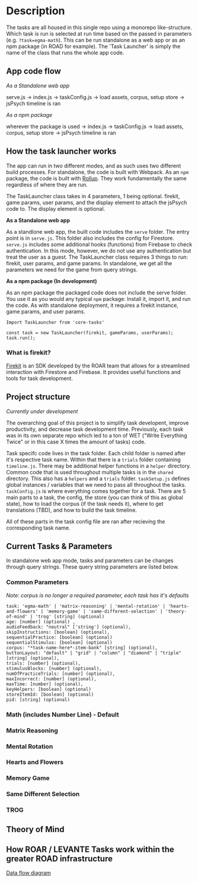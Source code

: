 # Description

The tasks are all housed in this single repo using a monorepo like-structure. Which task is run is selected at run time based on the passed in parameters (e.g. `?task=egma-math`). This can be run standalone as a web app or as an npm package (in ROAD for example). The 'Task Launcher' is simply the name of the class that runs the whole app code.

## App code flow

_As a Standalone web app_

serve.js -> index.js -> taskConfig.js -> load assets, corpus, setup store -> jsPsych timeline is ran

_As a npm package_

wherever the package is used -> index.js -> taskConfig.js -> load assets, corpus, setup store -> jsPsych timeline is ran

## How the task launcher works

The app can run in two different modes, and as such uses two different build processes. For standalone, the code is built with Webpack. As an `npm` package, the code is built with [Rollup](https://rollupjs.org/). They work fundamentally the same regardless of where they are run.

The TaskLauncher class takes in 4 parameters, 1 being optional. firekit, game params, user params, and the display element to attach the jsPsych code to. The display element is optional.

**As a Standalone web app**

As a standlone web app, the built code includes the `serve` folder. The entry point is in `serve.js`.
This folder also includes the config for Firestore.
`serve.js` includes some additional hooks (functions) from Firebase to check authentication.
In this mode, however, we do not use any authentication but treat the user as a guest.
The TaskLauncher class requires 3 things to run: firekit, user params, and game params. In standalone, we get all the parameters we need for the game from query strings.

**As a npm package (In development)**

As an npm package the packaged code does not include the serve folder.
You use it as you would any typical `npm` package:
Install it, import it, and run the code.
As with standalone deployment, it requires a firekit instance, game params, and user params.

```
Import TaskLauncher from 'core-tasks'

const task = new TaskLauncher(firekit, gameParams, userParams);
task.run();
```

### What is firekit?

[Firekit](https://github.com/yeatmanlab/roar-firekit) is an SDK developed by the ROAR team that allows for a streamlined interaction with Firestore and Firebase. It provides useful functions and tools for task development.

## Project structure

_Currently under development_

The overarching goal of this project is to simplify task developent, improve productivity, and decrease task development time. Previously, each task was in its own separate repo which led to a ton of WET ("Write Everything Twice" or in this case X times the amount of tasks) code.

Task specifc code lives in the task folder. Each child folder is named after it's respective task name.
Within that there is a `trials` folder containing `timeline.js`.
There may be additional helper functions in a `helper` directory.
Common code that is used throughout multiple tasks is in the `shared` directory.
This also has a `helpers` and a `trials` folder.
`taskSetup.js` defines global instances / variables that we need to pass all throughout the tasks.
`taskConfig.js` is where everything comes together for a task. There are 5 main parts to a task, the config, the store (you can think of this as global state), how to load the corpus (if the task needs it), where to get translations (TBD), and how to build the task timeline.

All of these parts in the task config file are ran after recieving the corresponding task name.

## Current Tasks & Parameters

In standalone web app mode, tasks and parameters can be changes through query strings. These query string parameters are listed below.

### Common Parameters

_Note: corpus is no longer a required parameter, each task has it's defaults_

```
task: 'egma-math' | 'matrix-reasoning' | 'mental-rotation' | 'hearts-and-flowers' | 'memory-game' | 'same-different-selection' | 'theory-of-mind' | 'trog' [string] (optional)
age: [number] (optional) ,
audioFeedback: "neutral" ['string'] (optional),
skipInstructions: [boolean] (optional),
sequentialPractice: [boolean] (optional)
sequentialStimulus: [boolean] (optional)
corpus: "*task-name-here*-item-bank" [string] (optional),
buttonLayout: "default" | "grid" | "column" | "diamond" | "triple" [string] (optional),
trials: [number] (optional),
stimulusBlocks: [number] (optional),
numOfPracticeTrials: [number] (optional),
maxIncorrect: [number] (optional),
maxTime: [number] (optional),
keyHelpers: [boolean] (optional)
storeItemId: [boolean] (optional)
pid: [string] (optional)

```

### Math (includes Number Line) - Default

### Matrix Reasoning

### Mental Rotation

### Hearts and Flowers

### Memory Game

### Same Different Selection

### TROG

## Theory of Mind

## How ROAR / LEVANTE Tasks work within the greater ROAD infrastructure

[Data flow diagram](https://miro.com/app/board/uXjVNY-_qDA=/?share_link_id=967374624080)
